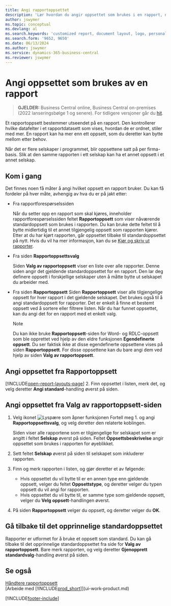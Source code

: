 ```yaml
---
title: Angi rapportoppsettet
description: 'Lær hvordan du angir oppsettet som brukes i en rapport, når du forhåndsviser og skriver ut.'
author: jswymer
ms.topic: conceptual
ms.devlang: al
ms.search.keywords: 'customized report, document layout, logo, personalize'
ms.search.form: '9652, 9650'
ms.date: 06/13/2024
ms.author: jswymer
ms.service: dynamics-365-business-central
ms.reviewer: jswymer
---
```

# <a name="set-the-layout-used-by-a-report"></a>Angi oppsettet som brukes av en rapport

> **GJELDER:** Business Central online, Business Central on-premises (2022 lanseringsbølge 1 og senere). For tidligere versjoner går du [hit](ui-how-change-layout-currently-used-report.md).

Et rapportoppsett bestemmer utseendet på en rapport. Den kontrollerer hvilke datafelter i et rapportdatasett som vises, hvordan de er ordnet, stiler med mer. En rapport kan ha mer enn ett oppsett, som du deretter kan bytte mellom etter behov.

Når det er flere selskaper i programmet, blir oppsettene satt på per firma-basis. Slik at den samme rapporten i ett selskap kan ha et annet oppsett i et annet selskap.

## <a name="get-started"></a>Kom i gang

Det finnes noen få måter å angi hvilket oppsett en rapport bruker. Du kan få fordeler på hver måte, avhengig av hva du er på jakt etter: 

- Fra rapportforespørselssiden

  Når du setter opp en rapport som skal kjøres, inneholder rapportforespørselssiden feltet **Rapportoppsett** som viser nåværende standardoppsett som brukes i rapporten. Du kan bruke dette feltet til å bytte midlertidig til et annet tilgjengelig oppsett som rapporten kjører. Etter at du har kjørt rapporten, går oppsettet tilbake til standardoppsettet på nytt. Hvis du vil ha mer informasjon, kan du se [Kjør og skriv ut rapporter](ui-work-report.md#switch-the-report-layout).

- Fra siden **Rapportoppsettsvalg**

  Siden **Valg av rapportoppsett** viser en liste over alle rapporter. Denne siden angir det gjeldende standardoppsettet for en rapport. Den lar deg definere oppsett i forskjellige selskaper uten å måtte bytte ut selskapet du arbeider med.

- Fra siden **Rapportoppsett** Siden **Rapportoppsett** viser alle tilgjengelige oppsett for hver rapport i det gjeldende selskapet. Det brukes også til å angi standardoppsett for rapporter. Det er enkelt å finne et bestemt oppsett ved å sortere eller filtrere listen. Når du har funnet oppsettet, kan du angi det for en rapport med et enkelt valg.

  > [!NOTE]
  > Du kan ikke bruke **Rapportoppsett**-siden for Word- og RDLC-oppsett som ble opprettet ved hjelp av den eldre funksjonen **Egendefinerte oppsett**. Du ser faktisk ikke at disse egendefinerte oppsettene vises på siden **Rapportoppsett**. For disse oppsettene kan du bare angi dem ved hjelp av siden **Valg av rapportoppsett**.

## <a name="set-the-layout-from-the-report-layouts-page"></a>Angi oppsettet fra Rapportoppsett

[!INCLUDE[open-report-layouts-page](includes/open-report-layouts-page.md)]
2. Finn oppsettet i listen, merk det, og velg deretter **Angi standard**-handling øverst på siden.

## <a name="set-the-layout-from-report-layout-selection-page"></a>Angi oppsettet fra Valg av rapportoppsett-siden

1. Velg ikonet ![Lyspære som åpner funksjonen Fortell meg 1.](media/ui-search/search_small.png "Fortell hva du vil gjøre") og angi **Rapportoppsettsvalg**, og velg deretter den relaterte koblingen.
  
   Siden viser alle rapportene som er tilgjengelige for selskapet som er angitt i feltet **Selskap** øverst på siden. Feltet **Oppsettsbeskrivelse** angir oppsettet som brukes i rapporten for øyeblikket.
2. Sett feltet **Selskap** øverst på siden til selskapet som inkluderer rapporten.
3. Finn og merk rapporten i listen, og gjør deretter et av følgende:

   - Hvis oppsettet du vil bytte til er en annen type enn gjeldende oppsett, velger du feltet **Oppsettstype**, og deretter velger du typen oppsett du vil angi for rapporten. 
   - Hvis oppsettet du vil bytte til, er samme type som gjeldende oppsett, velger du **Velg oppsett**-handlingen øverst.

4. På siden **Rapportoppsett** velger du oppsett, og deretter velger du **OK**.

## <a name="revert-to-the-original-default-layout"></a>Gå tilbake til det opprinnelige standardoppsettet

Rapporter er utformet for å bruke et oppsett som standard. Du kan gå tilbake til det opprinnelige standardoppsettet fra side for **Valg av rapportoppsett**. Bare merk rapporten, og velg deretter **Gjenopprett standardvalg**-handling øverst på siden.

## <a name="see-also"></a>Se også

[Håndtere rapportoppsett](ui-manage-report-layouts.md)  
[Arbeide med [!INCLUDE[prod_short](includes/prod_short.md)]](ui-work-product.md)

[!INCLUDE[footer-include](includes/footer-banner.md)]
